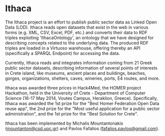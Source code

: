 Ithaca
======

The Ithaca project is an effort to publish public sector data as Linked Open Data (LOD).
Ithaca reads open datasets that exist in the web in various forms (e.g. XML, CSV, Excel, PDF, etc.) and
converts their data to RDF triples exploiting 'IthacaOntology', an ontology that we have designed 
for describing concepts related to the underlying data. 
The produced RDF triples are loaded in a Virtuoso warehouse,
offering thereby an API (specifically a SPARQL Endpoint) for accessing the data.  

Currently, Ithaca reads and integrates information coming from 21 Greek public sector datasets,
describing information of several points of interests in Crete island, like museums, ancient places and buildings, 
beaches, gorges, organizations, shelters, caves, wineries, ports, E4 routes, and more.

Ithaca was awarded three prices in Hack4Med, the HOMER project Hackathon, held in the University of Crete - 
Department of Computer Science (16-17 May 2014, Voutes Campus, Heraklion, Greece).
Specifically, Ithaca was awarded the 1st prize for the "Best Homer Federation Open Data reuse app", 
the 2nd prize for the "Most useful application for a public sector administration", and the 1st prize for the "Best Solution for Crete".

Ithaca has been implemented by Michalis Mountantonakis (mountanton@csd.uoc.gr) and Pavlos Fafalios (fafalios.pavlos@gmail.com).
